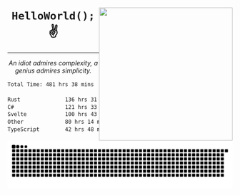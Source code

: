 <div text-align="center">
    <img src="https://i.imgur.com/h1q15Kt.gife" align="right" width="299" height="299">
    <h1 align="center"><code>HelloWorld();</code> ✌️</h1>
    <hr>
    <p align="center"><i>An idiot admires complexity, a genius admires simplicity.</i></p>
</div>

<!--START_SECTION:waka-->

```txt
Total Time: 481 hrs 38 mins

Rust              136 hrs 31 mins ██████░░░░░░░░░░░░░░░░░░░   24.30 %
C#                121 hrs 33 mins █████▒░░░░░░░░░░░░░░░░░░░   21.64 %
Svelte            100 hrs 43 mins ████▒░░░░░░░░░░░░░░░░░░░░   17.93 %
Other             80 hrs 14 mins  ███▓░░░░░░░░░░░░░░░░░░░░░   14.28 %
TypeScript        42 hrs 48 mins  ██░░░░░░░░░░░░░░░░░░░░░░░   07.62 %
```

<!--END_SECTION:waka-->

<picture>
  <source media="(prefers-color-scheme: dark)" srcset="https://raw.githubusercontent.com/Somfic/Somfic/main/github-contribution-grid-snake-dark.svg">
  <source media="(prefers-color-scheme: light)" srcset="https://raw.githubusercontent.com/Somfic/Somfic/main/github-contribution-grid-snake.svg">
  <img alt="github contribution grid snake animation" src="https://raw.githubusercontent.com/Somfic/Somfic/main/github-contribution-grid-snake.svg">
</picture>
